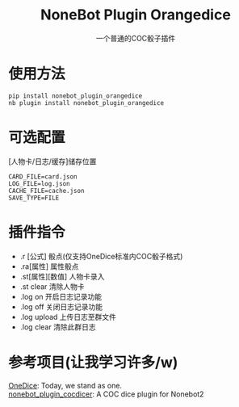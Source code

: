 <div align="center">

# NoneBot Plugin Orangedice

一个普通的COC骰子插件

</div>

# 使用方法
```
pip install nonebot_plugin_orangedice 
nb plugin install nonebot_plugin_orangedice
```

# 可选配置
[人物卡/日志/缓存]储存位置
``` 
CARD_FILE=card.json
LOG_FILE=log.json
CACHE_FILE=cache.json
SAVE_TYPE=FILE
```

# 插件指令
- .r [公式]         骰点(仅支持OneDice标准内COC骰子格式)
- .ra[属性]         属性骰点  
- .st[属性][数值]   人物卡录入
- .st clear         清除人物卡
- .log on           开启日志记录功能
- .log off          关闭日志记录功能
- .log upload       上传日志至群文件
- .log clear        清除此群日志

# 参考项目(让我学习许多/w\)

[OneDice](https://github.com/OlivOS-Team/onedice): Today, we stand as one.  
[nonebot_plugin_cocdicer](https://github.com/abrahum/nonebot_plugin_cocdicer): A COC dice plugin for Nonebot2
